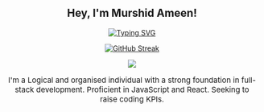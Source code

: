 <div align="center">

## **Hey, I'm Murshid Ameen!**

<a href="https://git.io/typing-svg">
  <img src="https://readme-typing-svg.demolab.com?font=Mono&size=30&duration=3000&pause=100&color=F77808&background=0006FF00&center=true&vCenter=true&random=true&width=500&height=60&lines=A+Computer+Science+Major;A+Full+Stack+Developer;A+Web+Developer;" alt="Typing SVG" />
</a>


<a href="https://git.io/streak-stats"><img src="https://streak-stats.demolab.com?user=murshidameenpv&theme=dark&border_radius=10" alt="GitHub Streak" /></a>


![](https://komarev.com/ghpvc/?username=murshidameenpv&label=Visitors+Count&color=orange&style=for-the-badge)
<p style="font-size: 15px;">I'm a Logical and organised individual with a strong foundation in full-stack development. Proficient in JavaScript and React. Seeking to raise coding KPIs.</p>

</div>
